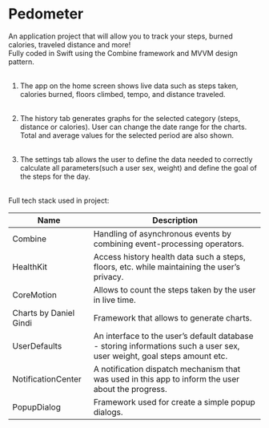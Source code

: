 # Pedometer
An application project that will allow you to track your steps, burned calories, traveled distance and more!<br>
Fully coded in Swift using the Combine framework and MVVM design pattern.
<br>
<br>
1. The app on the home screen shows live data such as steps taken, calories burned, floors climbed, tempo, and distance traveled.
<br><br>

2. The history tab generates graphs for the selected category (steps, distance or calories). User can change the date range for the charts. Total and average values for the selected period are also shown.
<br><br>

3. The settings tab allows the user to define the data needed to correctly calculate all parameters(such a user sex, weight) and define the goal of the steps for the day.
<br><br>


Full tech stack used in project:

| Name | Description          |
| ------------- | ----------- |
| Combine      | Handling of asynchronous events by combining event-processing operators.|
| HealthKit     | Access history health data such a steps, floors, etc. while maintaining the user’s privacy.   |
| CoreMotion     | Allows  to count the steps taken by the user in live time.   |
| Charts by Daniel Gindi     | Framework that allows to generate charts.   |
| UserDefaults     | An interface to the user’s default database - storing informations such a user sex, user weight, goal steps amount etc.   |
| NotificationCenter     | A notification dispatch mechanism that was used in this app to inform the user about the progress.   |
| PopupDialog     | Framework used for create a simple popup dialogs.    |

<br>

